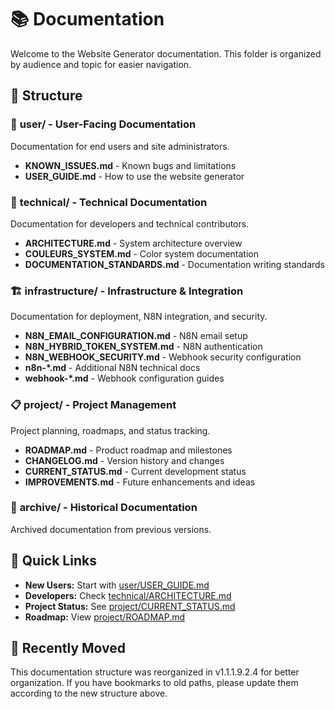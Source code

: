 # 📚 Documentation

Welcome to the Website Generator documentation. This folder is organized by audience and topic for easier navigation.

## 📂 Structure

### 👥 **user/** - User-Facing Documentation
Documentation for end users and site administrators.
- **KNOWN_ISSUES.md** - Known bugs and limitations
- **USER_GUIDE.md** - How to use the website generator

### 🔧 **technical/** - Technical Documentation  
Documentation for developers and technical contributors.
- **ARCHITECTURE.md** - System architecture overview
- **COULEURS_SYSTEM.md** - Color system documentation
- **DOCUMENTATION_STANDARDS.md** - Documentation writing standards

### 🏗️ **infrastructure/** - Infrastructure & Integration
Documentation for deployment, N8N integration, and security.
- **N8N_EMAIL_CONFIGURATION.md** - N8N email setup
- **N8N_HYBRID_TOKEN_SYSTEM.md** - N8N authentication
- **N8N_WEBHOOK_SECURITY.md** - Webhook security configuration
- **n8n-*.md** - Additional N8N technical docs
- **webhook-*.md** - Webhook configuration guides

### 📋 **project/** - Project Management
Project planning, roadmaps, and status tracking.
- **ROADMAP.md** - Product roadmap and milestones
- **CHANGELOG.md** - Version history and changes  
- **CURRENT_STATUS.md** - Current development status
- **IMPROVEMENTS.md** - Future enhancements and ideas

### 📁 **archive/** - Historical Documentation
Archived documentation from previous versions.

## 🚀 Quick Links

- **New Users:** Start with [user/USER_GUIDE.md](user/USER_GUIDE.md)
- **Developers:** Check [technical/ARCHITECTURE.md](technical/ARCHITECTURE.md)
- **Project Status:** See [project/CURRENT_STATUS.md](project/CURRENT_STATUS.md)
- **Roadmap:** View [project/ROADMAP.md](project/ROADMAP.md)

## 🔄 Recently Moved

This documentation structure was reorganized in v1.1.1.9.2.4 for better organization. If you have bookmarks to old paths, please update them according to the new structure above.
